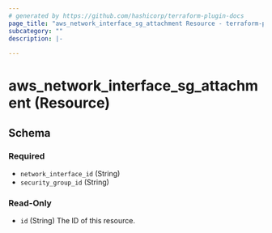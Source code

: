 ```yaml
---
# generated by https://github.com/hashicorp/terraform-plugin-docs
page_title: "aws_network_interface_sg_attachment Resource - terraform-provider-aws"
subcategory: ""
description: |-
  
---
```


# aws_network_interface_sg_attachment (Resource)





<!-- schema generated by tfplugindocs -->
## Schema

### Required

- `network_interface_id` (String)
- `security_group_id` (String)

### Read-Only

- `id` (String) The ID of this resource.
